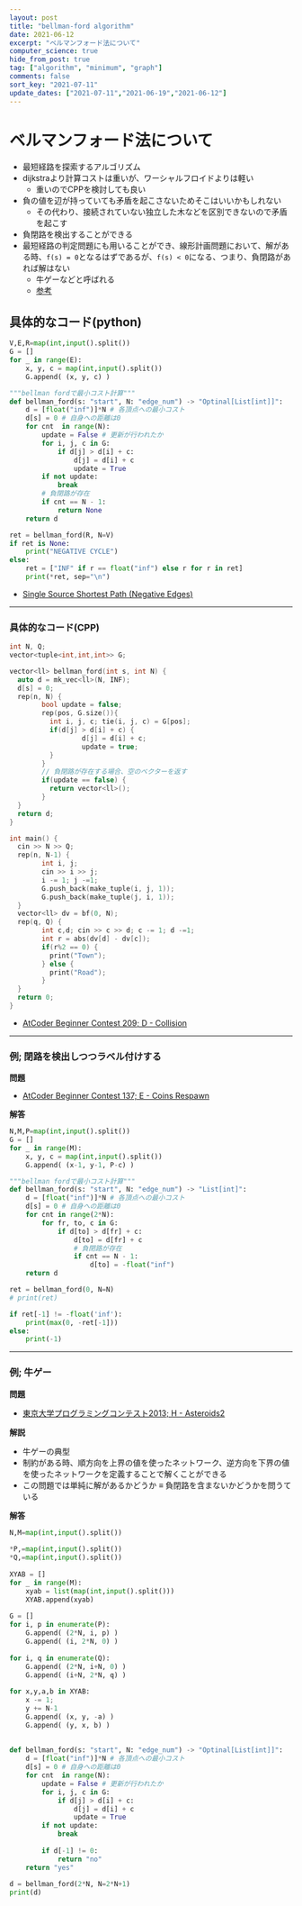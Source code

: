 ```yaml
---
layout: post
title: "bellman-ford algorithm"
date: 2021-06-12
excerpt: "ベルマンフォード法について"
computer_science: true
hide_from_post: true
tag: ["algorithm", "minimum", "graph"]
comments: false
sort_key: "2021-07-11"
update_dates: ["2021-07-11","2021-06-19","2021-06-12"]
---
```


# ベルマンフォード法について
 - 最短経路を探索するアルゴリズム
 - dijkstraより計算コストは重いが、ワーシャルフロイドよりは軽い
   - 重いのでCPPを検討しても良い
 - 負の値を辺が持っていても矛盾を起こさないためそこはいいかもしれない
   - その代わり、接続されていない独立した木などを区別できないので矛盾を起こす
 - 負閉路を検出することができる
 - 最短経路の判定問題にも用いることができ、線形計画問題において、解がある時、`f(s) = 0`となるはずであるが、`f(s) < 0`になる、つまり、負閉路があれば解はない
   - 牛ゲーなどと呼ばれる
   - [参考](https://ei1333.github.io/luzhiled/snippets/memo/ushi-game.html)

## 具体的なコード(python)

```python
V,E,R=map(int,input().split())
G = []
for _ in range(E):
    x, y, c = map(int,input().split())
    G.append( (x, y, c) )

"""bellman fordで最小コスト計算"""
def bellman_ford(s: "start", N: "edge_num") -> "Optinal[List[int]]":
    d = [float("inf")]*N # 各頂点への最小コスト
    d[s] = 0 # 自身への距離は0
    for cnt  in range(N):
        update = False # 更新が行われたか
        for i, j, c in G:
            if d[j] > d[i] + c:
                d[j] = d[i] + c
                update = True
        if not update:
            break
        # 負閉路が存在
        if cnt == N - 1:
            return None
    return d

ret = bellman_ford(R, N=V)
if ret is None:
    print("NEGATIVE CYCLE")
else:
    ret = ["INF" if r == float("inf") else r for r in ret]
    print(*ret, sep="\n")
```
 - [Single Source Shortest Path (Negative Edges)](https://judge.u-aizu.ac.jp/onlinejudge/description.jsp?id=GRL_1_B&lang=ja)

--- 

### 具体的なコード(CPP)

```cpp
int N, Q;
vector<tuple<int,int,int>> G;

vector<ll> bellman_ford(int s, int N) {
  auto d = mk_vec<ll>(N, INF);
  d[s] = 0;
  rep(n, N) {
        bool update = false;
        rep(pos, G.size()){
          int i, j, c; tie(i, j, c) = G[pos];
          if(d[j] > d[i] + c) {
                  d[j] = d[i] + c;
                  update = true;
          }
        }
        // 負閉路が存在する場合、空のベクターを返す
        if(update == false) {
          return vector<ll>();
        }
  }
  return d;
}

int main() {
  cin >> N >> Q;
  rep(n, N-1) {
        int i, j;
        cin >> i >> j;
        i -= 1; j -=1;
        G.push_back(make_tuple(i, j, 1));
        G.push_back(make_tuple(j, i, 1));
  }
  vector<ll> dv = bf(0, N);
  rep(q, Q) {
        int c,d; cin >> c >> d; c -= 1; d -=1;
        int r = abs(dv[d] - dv[c]);
        if(r%2 == 0) {
          print("Town");
        } else {
          print("Road");
        }
  }
  return 0;
}
```
 - [AtCoder Beginner Contest 209; D - Collision](https://atcoder.jp/contests/abc209/tasks/abc209_d)
 
---

### 例; 閉路を検出しつつラベル付けする

**問題**  
 - [AtCoder Beginner Contest 137; E - Coins Respawn](https://atcoder.jp/contests/abc137/tasks/abc137_e)

**解答**  

```python
N,M,P=map(int,input().split())
G = []
for _ in range(M):
    x, y, c = map(int,input().split())
    G.append( (x-1, y-1, P-c) )

"""bellman fordで最小コスト計算"""
def bellman_ford(s: "start", N: "edge_num") -> "List[int]":
    d = [float("inf")]*N # 各頂点への最小コスト
    d[s] = 0 # 自身への距離は0
    for cnt in range(2*N):
        for fr, to, c in G:
            if d[to] > d[fr] + c:
                d[to] = d[fr] + c
                # 負閉路が存在
                if cnt == N - 1:
                    d[to] = -float("inf")
    return d

ret = bellman_ford(0, N=N)
# print(ret)

if ret[-1] != -float('inf'):
    print(max(0, -ret[-1]))
else:
    print(-1)
```

--- 

### 例; 牛ゲー

**問題**  
 - [東京大学プログラミングコンテスト2013; H - Asteroids2](https://atcoder.jp/contests/utpc2013/tasks/utpc2013_08)

**解説**  
 - 牛ゲーの典型
 - 制約がある時、順方向を上界の値を使ったネットワーク、逆方向を下界の値を使ったネットワークを定義することで解くことができる
 - この問題では単純に解があるかどうか ≡ 負閉路を含まないかどうかを問うている

**解答**  

```python
N,M=map(int,input().split())
 
*P,=map(int,input().split())
*Q,=map(int,input().split())
 
XYAB = []
for _ in range(M):
    xyab = list(map(int,input().split()))
    XYAB.append(xyab)
 
G = []
for i, p in enumerate(P):
    G.append( (2*N, i, p) )
    G.append( (i, 2*N, 0) )
 
for i, q in enumerate(Q):
    G.append( (2*N, i+N, 0) )
    G.append( (i+N, 2*N, q) )
 
for x,y,a,b in XYAB:
    x -= 1;
    y += N-1
    G.append( (x, y, -a) )
    G.append( (y, x, b) )
 
 
def bellman_ford(s: "start", N: "edge_num") -> "Optinal[List[int]]":
    d = [float("inf")]*N # 各頂点への最小コスト
    d[s] = 0 # 自身への距離は0
    for cnt  in range(N):
        update = False # 更新が行われたか
        for i, j, c in G:
            if d[j] > d[i] + c:
                d[j] = d[i] + c
                update = True
        if not update:
            break
 
        if d[-1] != 0:
            return "no"
    return "yes"
 
d = bellman_ford(2*N, N=2*N+1)
print(d)
```
